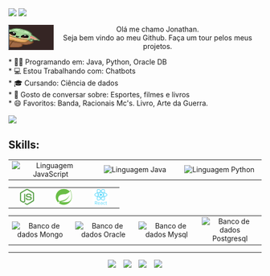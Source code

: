 <div>
    <a target="_blank" href="https://www.linkedin.com/in/jonathan-da-silva-4b61b1215/"><img src="https://img.shields.io/badge/-LinkedIn-0077B5?style=for-the-badge&logo=Linkedin&logoColor=white"  Width="10%"></img></a>
	<a target="_blank" href="mailto:jonathansilvadevjpldv@gmail.com"><img src="https://img.shields.io/badge/-Gmail-D14836?style=for-the-badge&logo=Gmail&logoColor=white" Width="8%"></img></a>   
</div>

 <div>
    	<img align="left" height="50px" Width="90px" src="yoda.gif" />
        <p align="center">Olá me chamo Jonathan.<br>Seja bem vindo ao meu  Github. Faça um tour pelos meus projetos.</p>
 </div>
<div> 
    <p align="left">
        <span>* 👨‍💻 Programando em: Java, Python, Oracle DB</span>
        <br><span>* 💻 Estou Trabalhando com: Chatbots</span>
        <br><span>* 🎓 Cursando: Ciência de dados</span>
        <br><span>* 💬 Gosto de conversar sobre: Esportes, filmes e livros</span>
        <br><span>* 😄 Favoritos: Banda, Racionais Mc's. Livro, Arte da Guerra.</span>
    </p>
    <img align='center' src="https://github-readme-stats.vercel.app/api/top-langs/?username=JonathanSRS&&theme=dark&layout=compact">
</div>

 ## Skills:

 <div align="center">
	<table>
		<tbody>
         		<!--<img height="32px" src="https://cdn.svgporn.com/logos/c.svg">-->
     			<td align="center" width="21%"><img height="32px" src="https://cdn.svgporn.com/logos/javascript.svg" alt="Linguagem JavaScript"></td>
    			<td align="center" width="21%"><img height="32px" src="https://cdn.svgporn.com/logos/java.svg" alt="Linguagem Java"></td>
			<td align="center" width="21%"><img height="32px" src="https://cdn.svgporn.com/logos/python.svg" alt="Linguagem Python"></td>
		</tbody>
     </table>
     <table>
		<tbody>
         		<td align="center" width="21%"><img height="32px" src="nodejs-icon.svg" alt="Framework Node"></td>
                	<td align="center" width="21%"><img height="32px" src="spring-framework-icon.svg" alt="Framework Spring"></td>
             		<td align="center" width="21%"><img height="32px" src="https://raw.githubusercontent.com/devicons/devicon/master/icons/react/react-original-wordmark.svg" alt="Framework React"></td>
        	</tbody>
     </table>
     <table>
	       <tbody>
        		<td align="center" width="21%"><img height="32px" src="https://cdn.svgporn.com/logos/mongodb.svg" alt="Banco de dados Mongo"></td>
			<td align="center" width="21%"><img height="20px" src="https://cdn.svgporn.com/logos/oracle.svg" alt="Banco de dados Oracle"></td>
        		<td align="center" width="21%"><img height="32px" src="https://cdn.svgporn.com/logos/mysql.svg" alt="Banco de dados Mysql"></td>
			<td align="center" width="21%"><img height="32px" src="https://cdn.svgporn.com/logos/postgresql.svg" alt="Banco de dados Postgresql"></td>
	      <tbody>
    </table>
</div>
<hr>
<div  class='row' align="center"> 
    <img height="28px" src="https://cdn.svgporn.com/logos/eclipse.svg"> &ensp;
    <img height="28px" src="https://cdn.svgporn.com/logos/postman.svg"> &ensp;
    <!--<img height="32px" src="https://cdn.svgporn.com/logos/git.svg"> &ensp;-->
    <!--<img height="32px" src="https://img.icons8.com/color/000000/command-line.png"> &ensp;-->
    <!--<img height="32px" src="https://cdn.svgporn.com/logos/bash.svg"> &ensp;-->
    <img height="32px" src="https://cdn.svgporn.com/logos/asana.svg"> &ensp;
    <img height="30x" src="https://img.icons8.com/color/48/000000/microsoft-excel-2019--v1.png"> 
</div>

